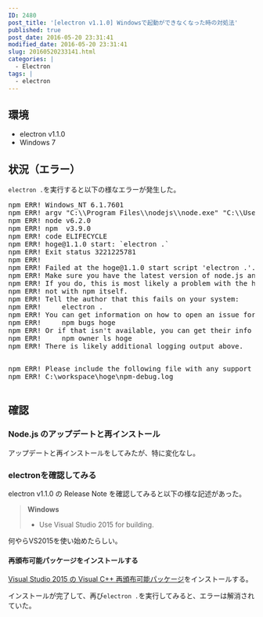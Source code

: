 ```yaml
---
ID: 2480
post_title: '[electron v1.1.0] Windowsで起動ができなくなった時の対処法'
published: true
post_date: 2016-05-20 23:31:41
modified_date: 2016-05-20 23:31:41
slug: 20160520233141.html
categories: |
  - Electron
tags: |
  - electron
---
```

<h2>環境</h2><ul>
<li>electron v1.1.0</li>
<li>Windows 7</li>
</ul><h2>状況（エラー）</h2><p><code>electron .</code>を実行すると以下の様なエラーが発生した。</p><pre>npm ERR! Windows_NT 6.1.7601
npm ERR! argv "C:\\Program Files\\nodejs\\node.exe" "C:\\Users\\hiro\\AppData\\Roaming\\npm\\node_modules\\npm\\bin\\npm-cli.js" "start"
npm ERR! node v6.2.0
npm ERR! npm  v3.9.0
npm ERR! code ELIFECYCLE
npm ERR! hoge@1.1.0 start: `electron .`
npm ERR! Exit status 3221225781
npm ERR!
npm ERR! Failed at the hoge@1.1.0 start script 'electron .'.
npm ERR! Make sure you have the latest version of node.js and npm installed.
npm ERR! If you do, this is most likely a problem with the hoge package,
npm ERR! not with npm itself.
npm ERR! Tell the author that this fails on your system:
npm ERR!     electron .
npm ERR! You can get information on how to open an issue for this project with:
npm ERR!     npm bugs hoge
npm ERR! Or if that isn't available, you can get their info via:
npm ERR!     npm owner ls hoge
npm ERR! There is likely additional logging output above.

npm ERR! Please include the following file with any support request:
npm ERR!     C:\workspace\hoge\npm-debug.log
</pre><h2>確認</h2><h3>Node.js のアップデートと再インストール</h3><p>アップデートと再インストールをしてみたが、特に変化なし。</p><h3>electronを確認してみる</h3><p>electron v1.1.0 の Release Note を確認してみると以下の様な記述があった。</p><blockquote>
<p><strong>Windows</strong></p>
<ul>
<li>Use Visual Studio 2015 for building.</li>
</ul>
</blockquote><p>何やらVS2015を使い始めたらしい。</p><h4>再頒布可能パッケージをインストールする</h4><p><a href="https://www.microsoft.com/ja-JP/download/details.aspx?id=48145">Visual Studio 2015 の Visual C++ 再頒布可能パッケージ</a>をインストールする。</p><p>インストールが完了して、再び<code>electron .</code>を実行してみると、エラーは解消されていた。</p>